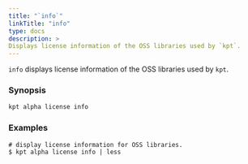 ```yaml
---
title: "`info`"
linkTitle: "info"
type: docs
description: >
Displays license information of the OSS libraries used by `kpt`.
---
```


<!--mdtogo:Short
    Displays OSS license information.
-->

`info` displays license information of the OSS libraries used by `kpt`.

### Synopsis

<!--mdtogo:Long-->

```sh
kpt alpha license info
```

<!--mdtogo-->

### Examples

<!--mdtogo:Examples-->

```shell
# display license information for OSS libraries.
$ kpt alpha license info | less
```

<!--mdtogo-->
